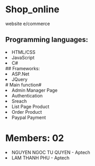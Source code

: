 # Shop_online
website e/commerce
## Programming languages:
<li>HTML/CSS</li>
<li>JavaScript</li>
<li>C#</li>
## Frameworks:
<li>ASP.Net</li>
<li>JQuery</li>
# Main function#
<li>Admin Manager Page</li>
<li>Authentication</li>
<li>Sreach</li>
<li>List Page Product</li>
<li>Order Product</li>
<li>Paypal Payment</li>

# Members: 02 
<li>NGUYEN NGOC TU QUYEN - Aptech </li>
<li>LAM THANH PHU - Aptech </li>
